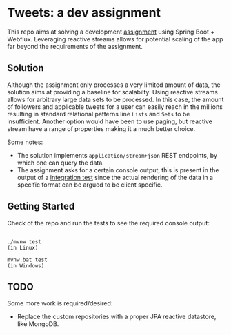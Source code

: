 # Tweets: a dev assignment

This repo aims at solving a development [assignment](./assignment.md) using Spring Boot + Webflux. Leveraging reactive streams allows for potential scaling of the app far beyond the requirements of the assignment.

## Solution

Although the assignment only processes a very limited amount of data, the solution aims at providing a baseline for scalabilty. Using reactive streams allows for arbitrary large data sets to be processed. In this case, the amount of followers and applicable tweets for a user can easily reach in the millions resulting in standard relational patterns line `Lists` and `Sets` to be insufficient. Another option would have been to use paging, but reactive stream have a range of properties making it a much better choice.
   
Some notes:
- The solution implements `application/stream+json` REST endpoints, by which one can query the data.
- The assignment asks for a certain console output, this is present in the output of a [integration test](test/java/io/springtide/tweets/TweetsApplicationTests.java) since the actual rendering of the data in a specific format can be argued to be client specific.

## Getting Started

Check of the repo and run the tests to see the required console output:
~~~~

./mvnw test 
(in Linux)

~~~~
~~~~
mvnw.bat test
(in Windows)

~~~~

## TODO

Some more work is required/desired:
- Replace the custom repositories with a proper JPA reactive datastore, like MongoDB.
